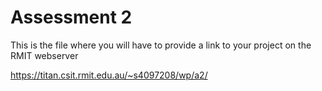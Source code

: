 # Assessment 2
This is the file where you will have to provide a link to your project on the RMIT webserver

https://titan.csit.rmit.edu.au/~s4097208/wp/a2/